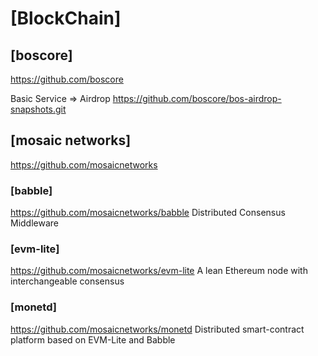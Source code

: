 # [BlockChain]


## [boscore]

https://github.com/boscore

Basic Service => Airdrop
https://github.com/boscore/bos-airdrop-snapshots.git


## [mosaic networks]
https://github.com/mosaicnetworks

### [babble]
https://github.com/mosaicnetworks/babble
Distributed Consensus Middleware

### [evm-lite]
https://github.com/mosaicnetworks/evm-lite
A lean Ethereum node with interchangeable consensus

### [monetd]
https://github.com/mosaicnetworks/monetd
Distributed smart-contract platform based on EVM-Lite and Babble


